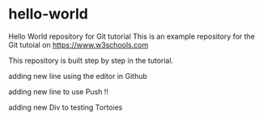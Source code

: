 # hello-world
Hello World repository for Git tutorial
This is an example repository for the Git tutoial on https://www.w3schools.com

This repository is built step by step in the tutorial.

adding new line using the editor in Github

adding new line to use Push !!

adding new Div to testing Tortoies 
